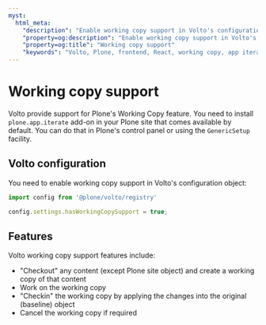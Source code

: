 ```yaml
---
myst:
  html_meta:
    "description": "Enable working copy support in Volto's configuration object"
    "property=og:description": "Enable working copy support in Volto's configuration object"
    "property=og:title": "Working copy support"
    "keywords": "Volto, Plone, frontend, React, working copy, app iterate"
---
```


# Working copy support

Volto provide support for Plone's Working Copy feature. You need to install `plone.app.iterate` add-on in your Plone site that comes available by default. You can do that in Plone's control panel or using the `GenericSetup` facility.

## Volto configuration

You need to enable working copy support in Volto's configuration object:

```js
import config from '@plone/volto/registry'

config.settings.hasWorkingCopySupport = true;
```

## Features

Volto working copy support features include:

- "Checkout" any content (except Plone site object) and create a working copy of that content
- Work on the working copy
- "Checkin" the working copy by applying the changes into the original (baseline) object
- Cancel the working copy if required
